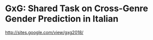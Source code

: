 # GxG: Shared Task on Cross-Genre Gender Prediction in Italian

http://sites.google.com/view/gxg2018/



